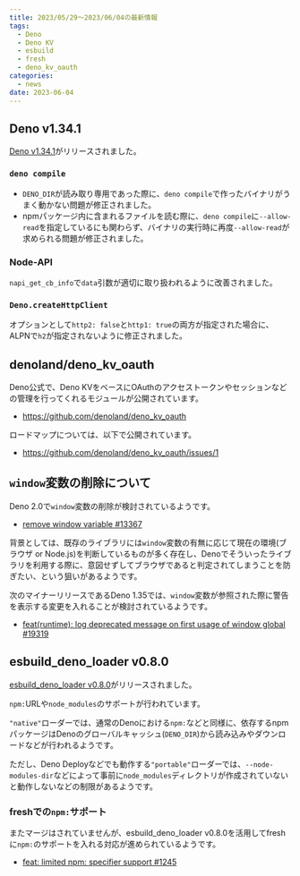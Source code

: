 ```yaml
---
title: 2023/05/29〜2023/06/04の最新情報
tags:
  - Deno
  - Deno KV
  - esbuild
  - fresh
  - deno_kv_oauth
categories:
  - news
date: 2023-06-04
---
```


## Deno v1.34.1

[Deno v1.34.1](https://github.com/denoland/deno/releases/tag/v1.34.1)がリリースされました。

### `deno compile`

- `DENO_DIR`が読み取り専用であった際に、`deno compile`で作ったバイナリがうまく動かない問題が修正されました。
- npmパッケージ内に含まれるファイルを読む際に、`deno compile`に`--allow-read`を指定しているにも関わらず、バイナリの実行時に再度`--allow-read`が求められる問題が修正されました。

### Node-API

`napi_get_cb_info`で`data`引数が適切に取り扱われるように改善されました。

### `Deno.createHttpClient`

オプションとして`http2: false`と`http1: true`の両方が指定された場合に、ALPNで`h2`が指定されないように修正されました。

## denoland/deno_kv_oauth

Deno公式で、Deno KVをベースにOAuthのアクセストークンやセッションなどの管理を行ってくれるモジュールが公開されています。

- https://github.com/denoland/deno_kv_oauth

ロードマップについては、以下で公開されています。

- https://github.com/denoland/deno_kv_oauth/issues/1

## `window`変数の削除について

Deno 2.0で`window`変数の削除が検討されているようです。

- [remove window variable #13367](https://github.com/denoland/deno/issues/13367)

背景としては、既存のライブラリには`window`変数の有無に応じて現在の環境(ブラウザ or Node.js)を判断しているものが多く存在し、Denoでそういったライブラリを利用する際に、意図せずしてブラウザであると判定されてしまうことを防ぎたい、という狙いがあるようです。

次のマイナーリリースであるDeno 1.35では、`window`変数が参照された際に警告を表示する変更を入れることが検討されているようです。

- [feat(runtime): log deprecated message on first usage of window global #19319](https://github.com/denoland/deno/pull/19319)

## esbuild_deno_loader v0.8.0

[esbuild_deno_loader v0.8.0](https://github.com/lucacasonato/esbuild_deno_loader/releases/tag/0.8.0)がリリースされました。

`npm:`URLや`node_modules`のサポートが行われています。

`"native"`ローダーでは、通常のDenoにおける`npm:`などと同様に、依存するnpmパッケージはDenoのグローバルキャッシュ(`DENO_DIR`)から読み込みやダウンロードなどが行われるようです。

ただし、Deno Deployなどでも動作する`"portable"`ローダーでは、`--node-modules-dir`などによって事前に`node_modules`ディレクトリが作成されていないと動作しないなどの制限があるようです。

### freshでの`npm:`サポート

またマージはされていませんが、esbuild_deno_loader v0.8.0を活用してfreshに`npm:`のサポートを入れる対応が進められているようです。

- [feat: limited npm: specifier support #1245](https://github.com/denoland/fresh/pull/1245)
